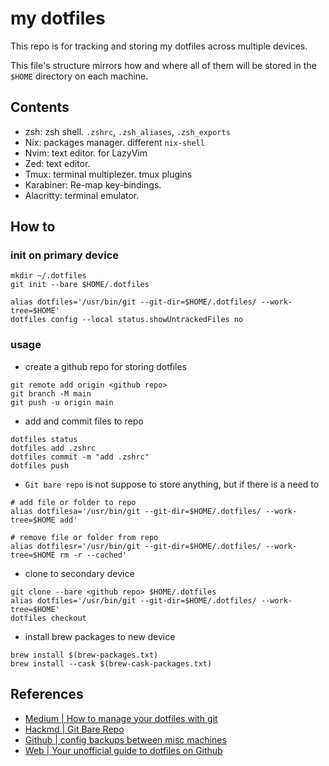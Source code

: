 # my dotfiles

This repo is for tracking and storing my dotfiles across multiple devices.

This file's structure mirrors how and where all of them will be stored in the `$HOME` directory on each machine.

## Contents

- zsh: zsh shell. `.zshrc`, `.zsh_aliases`, `.zsh_exports`
- Nix: packages manager. different `nix-shell`
- Nvim: text editor. for LazyVim
- Zed: text editor.
- Tmux: terminal multiplezer. tmux plugins
- Karabiner: Re-map key-bindings.
- Alacritty: terminal emulator.

## How to

### init on primary device

```
mkdir ~/.dotfiles
git init --bare $HOME/.dotfiles

alias dotfiles='/usr/bin/git --git-dir=$HOME/.dotfiles/ --work-tree=$HOME'
dotfiles config --local status.showUntrackedFiles no
```

### usage

- create a github repo for storing dotfiles

```
git remote add origin <github repo>
git branch -M main
git push -u origin main
```

- add and commit files to repo

```
dotfiles status
dotfiles add .zshrc
dotfiles commit -m "add .zshrc"
dotfiles push
```

- `Git bare repo` is not suppose to store anything, but if there is a need to

```
# add file or folder to repo
alias dotfilesa='/usr/bin/git --git-dir=$HOME/.dotfiles/ --work-tree=$HOME add'

# remove file or folder from repo
alias dotfilesr='/usr/bin/git --git-dir=$HOME/.dotfiles/ --work-tree=$HOME rm -r --cached'
```

- clone to secondary device

```
git clone --bare <github repo> $HOME/.dotfiles
alias dotfiles='/usr/bin/git --git-dir=$HOME/.dotfiles/ --work-tree=$HOME'
dotfiles checkout
```

- install brew packages to new device

```
brew install $(brew-packages.txt)
brew install --cask $(brew-cask-packages.txt)
```

## References

- [Medium | How to manage your dotfiles with git](https://fwuensche.medium.com/how-to-manage-your-dotfiles-with-git-f7aeed8adf8b)
- [Hackmd | Git Bare Repo](https://hackmd.io/@hbdoy/BJz0V5tv8)
- [Github | config backups between misc machines](https://github.com/korbendallaskoop/dotfiles#readme)
- [Web | Your unofficial guide to dotfiles on Github](https://dotfiles.github.io/)
